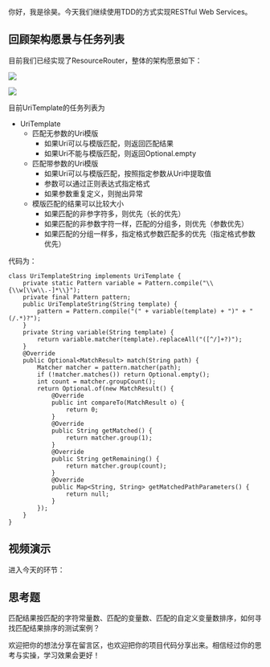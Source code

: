 你好，我是徐昊。今天我们继续使用TDD的方式实现RESTful Web Services。

## 回顾架构愿景与任务列表

目前我们已经实现了ResourceRouter，整体的架构愿景如下：

![](https://static001.geekbang.org/resource/image/59/24/59ee2d534a4ae87623a736157e848924.jpg?wh=2284x1285)

![](https://static001.geekbang.org/resource/image/2e/a4/2ef7e84ba450b36d1df67cfce9e61da4.jpg?wh=2284x1285)

目前UriTemplate的任务列表为

- UriTemplate
  - 匹配无参数的Uri模版
    - 如果Uri可以与模版匹配，则返回匹配结果
    - 如果Uri不能与模版匹配，则返回Optional.empty
  - 匹配带参数的Uri模版
    - 如果Uri可以与模版匹配，按照指定参数从Uri中提取值
    - 参数可以通过正则表达式指定格式
    - 如果参数重复定义，则抛出异常
  - 模版匹配的结果可以比较大小
    - 如果匹配的非参字符多，则优先（长的优先）
    - 如果匹配的非参数字符一样，匹配的分组多，则优先（参数优先）
    - 如果匹配的分组一样多，指定格式参数匹配多的优先（指定格式参数优先）

代码为：

```
class UriTemplateString implements UriTemplate {
    private static Pattern variable = Pattern.compile("\\{\\w[\\w\\.-]*\\}");
    private final Pattern pattern;
    public UriTemplateString(String template) {
        pattern = Pattern.compile("(" + variable(template) + ")" + "(/.*)?");
    }
    private String variable(String template) {
        return variable.matcher(template).replaceAll("([^/]+?)");
    }
    @Override
    public Optional<MatchResult> match(String path) {
        Matcher matcher = pattern.matcher(path);
        if (!matcher.matches()) return Optional.empty();
        int count = matcher.groupCount();
        return Optional.of(new MatchResult() {
            @Override
            public int compareTo(MatchResult o) {
                return 0;
            }
            @Override
            public String getMatched() {
                return matcher.group(1);
            }
            @Override
            public String getRemaining() {
                return matcher.group(count);
            }
            @Override
            public Map<String, String> getMatchedPathParameters() {
                return null;
            }
        });
    }
}

```

## 视频演示

进入今天的环节：

## 思考题

匹配结果按匹配的字符常量数、匹配的变量数、匹配的自定义变量数排序，如何寻找匹配结果排序的测试案例？

欢迎把你的想法分享在留言区，也欢迎把你的项目代码分享出来。相信经过你的思考与实操，学习效果会更好！